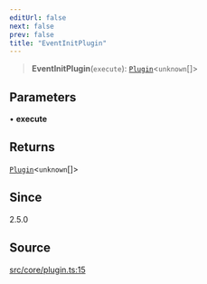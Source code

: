 ```yaml
---
editUrl: false
next: false
prev: false
title: "EventInitPlugin"
---
```


> **EventInitPlugin**(`execute`): [`Plugin`](/v4/api/interfaces/plugin/)\<`unknown`[]\>

## Parameters

• **execute**

## Returns

[`Plugin`](/v4/api/interfaces/plugin/)\<`unknown`[]\>

## Since

2.5.0

## Source

[src/core/plugin.ts:15](https://github.com/sern-handler/handler/blob/3f703c17b88b6add7de919772e7b2a7faffd3910/src/core/plugin.ts#L15)
